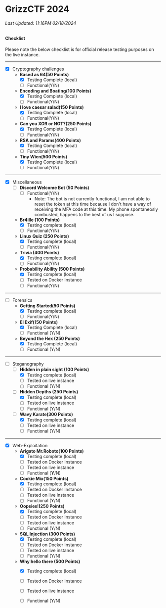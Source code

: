 # GrizzCTF 2024


###### Last Updated: 11:16PM 02/18/2024 

#### Checklist

Please note the below checklist is for official release testing purposes on the live instance.

---

- [x] Cryptography challenges
    - **Based as 64(50 Points)**
        - [x] Testing Complete (local)
        - [ ] Functional(Y/N)
    - **Encoding and Boating(100 Points)**
        - [x] Testing Complete (local)
        - [ ] Functional(Y/N)
    - **I love caesar salad(150 Points)**
        - [x] Testing Complete (local)
        - [ ] Functional(Y/N)
    - **Can you XOR or NOT?(250 Points)**
        - [x] Testing Complete (local)
        - [ ] Functional(Y/N)
    - **RSA and Params(400 Points)**
        - [x] Testing Complete (local)
        - [ ] Functional(Y/N)
    - **Tiny Wien(500 Points)**
        - [x] Testing Complete (local)
        - [ ] Functional(Y/N)

---

- [x] Miscellaneous
    - [ ] **Discord Welcome Bot (50 Points)**
        - [ ] Functional(Y/N)
          - Note: The bot is not currently functional, I am not able to reset the token at this time because I don't have a way of receiving the MFA code at this time. My phone spontaneosly combusted, happens to the best of us I suppose. 
    - **Br4ille (100 Points)**
        - [x] Testing complete (local)
        - [ ] Functional(Y/N)
    - **Linux Quiz (250 Points)**
        - [x] Testing complete (local)
        - [ ] Functional(Y/N)
    - **Trivia (400 Points)**
        - [x] Testing complete (local)
        - [ ] Functional(Y/N)
    - **Probability Ability (500 Points)**
        - [x] Testing complete (local)
        - [ ] Tested on Docker Instance
        - [ ] Functional(Y/N)

---
    
- [ ] Forensics
    - **Getting Started(50 Points)**
        - [x] Testing complete (local)
        - [ ] Functional(Y/N)
    - **El Exif(150 Points)**
        - [x] Testing Complete (local)
        - [ ] Functional (Y/N)
    - **Beyond the Hex (250 Points)**
        - [x] Testing Complete (local)
        - [ ] Functional (Y/N)

---

- [ ] Steganography
    - [ ] **Hidden in plain sight (100 Points)**
        - [x] Testing complete (local)
        - [ ] Tested on live instance
        - [ ] Functional (Y/N)
    - [ ] **Hidden Depths (250 Points)**
        - [x] Testing complete (local)
        - [ ] Tested on live instance
        - [ ] Functional (Y/N)
    - [ ] **Wavy Karate(300 Points)**
        - [x] Testing complete (local)
        - [ ] Tested on live instance
        - [ ] Functional (Y/N)

---

- [x] Web-Exploitation
    - **Arigato Mr.Roboto(100 Points)**
        - [x] Testing complete (local)
        - [ ] Tested on Docker Instance
        - [ ] Tested on live instance
        - [ ] Functional (**Y**/N)
    - **Cookie Mix(150 Points)**
        - [x] Testing complete (local)
        - [ ] Tested on Docker Instance
        - [ ] Tested on live instance
        - [ ] Functional (Y/N)
    - **Oopsies!(250 Points)**
        - [x] Testing complete (local)
        - [ ] Tested on Docker Instance
        - [ ] Tested on live instance
        - [ ] Functional (Y/N)
    - **SQL Injection (300 Points)**
        - [x] Testing complete (local)
        - [ ] Tested on Docker Instance
        - [ ] Tested on live instance
        - [ ] Functional (Y/N)
    - **Why hello there (500 Points)**
        - [x] Testing complete (local)
        - [ ] Tested on Docker Instance
        - [ ] Tested on live instance
        - [ ] Functional (Y/N)
    
